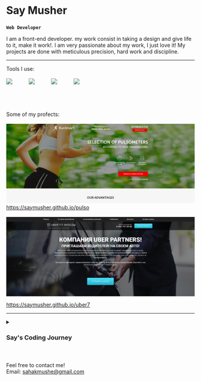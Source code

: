 # Say Musher

**`Web Developer`**

I am a front-end developer. my work consist in taking a design and give life to it, make it work!. I am very passionate about my work, I just love it! My projects are done with meticulous precision, hard work and discipline.

---

Tools I use: <br />
<br />
<img align="left" width="60px" style="padding-right=20px;" src="https://cdn.jsdelivr.net/gh/devicons/devicon/icons/html5/html5-plain.svg" />
<img align="left" width="60px" style="padding-right=20px;" src="https://cdn.jsdelivr.net/gh/devicons/devicon/icons/css3/css3-plain.svg" />
<img align="left" width="60px" style="padding-right=20px;" src="https://cdn.jsdelivr.net/gh/devicons/devicon/icons/javascript/javascript-plain.svg">
<img align="left" width="60px" style="padding-right=20px;" src="https://cdn.jsdelivr.net/gh/devicons/devicon/icons/react/react-original.svg" />

<br />
<br />

#

Some of my profects:
<br />
<br />
<a href="https://saymusher.github.io/pulso/"><img width="600px" src="https://github.com/SayMusher/SayMusher/blob/main/Image%201.JPG?raw=true" /><br />https://saymusher.github.io/pulso</a>
<br />
<br />
<a href="https://saymusher.github.io/uber7/"><img width="600px" src="https://raw.githubusercontent.com/SayMusher/SayMusher/main/image-1.JPG" /><br />https://saymusher.github.io/uber7</a>

---

<details>
  <summary>
    <h3>Say's Coding Journey</h3>
  </summary>
  I first started learning when I was 16. It was a whole new world to me. Despite the fact that a loved it, I didn't see coding as a job oportunity. Years going, I was getting better and better. So a few months ago I decided to change the way a approached programming, and  made some projects for my portfolio, in order to get a job
</details>

#

Feel free to contact me! <br/>
Email: sahakmushe@gmail.com





                    
          


